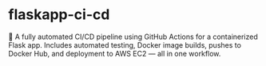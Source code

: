 # flaskapp-ci-cd
🚀 A fully automated CI/CD pipeline using GitHub Actions for a containerized Flask app. Includes automated testing, Docker image builds, pushes to Docker Hub, and deployment to AWS EC2 — all in one workflow.
